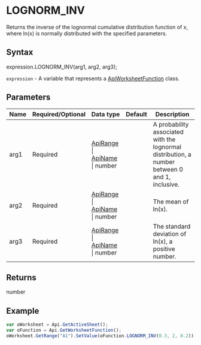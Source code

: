 # LOGNORM_INV

Returns the inverse of the lognormal cumulative distribution function of x, where ln(x) is normally distributed with the specified parameters.

## Syntax

expression.LOGNORM_INV(arg1, arg2, arg3);

`expression` - A variable that represents a [ApiWorksheetFunction](../ApiWorksheetFunction.md) class.

## Parameters

| **Name** | **Required/Optional** | **Data type** | **Default** | **Description** |
| ------------- | ------------- | ------------- | ------------- | ------------- |
| arg1 | Required | [ApiRange](../../ApiRange/ApiRange.md) &#124; [ApiName](../../ApiName/ApiName.md) &#124; number |  | A probability associated with the lognormal distribution, a number between 0 and 1, inclusive. |
| arg2 | Required | [ApiRange](../../ApiRange/ApiRange.md) &#124; [ApiName](../../ApiName/ApiName.md) &#124; number |  | The mean of ln(x). |
| arg3 | Required | [ApiRange](../../ApiRange/ApiRange.md) &#124; [ApiName](../../ApiName/ApiName.md) &#124; number |  | The standard deviation of ln(x), a positive number. |

## Returns

number

## Example



```javascript
var oWorksheet = Api.GetActiveSheet();
var oFunction = Api.GetWorksheetFunction();
oWorksheet.GetRange("A1").SetValue(oFunction.LOGNORM_INV(0.3, 2, 0.2));
```

